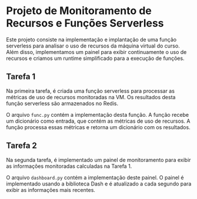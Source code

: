 # Projeto de Monitoramento de Recursos e Funções Serverless

Este projeto consiste na implementação e implantação de uma função serverless para analisar o uso de recursos da máquina virtual do curso. Além disso, implementamos um painel para exibir continuamente o uso de recursos e criamos um runtime simplificado para a execução de funções.

## Tarefa 1

Na primeira tarefa, é criada uma função serverless para processar as métricas de uso de recursos monitoradas na VM. Os resultados desta função serverless são armazenados no Redis.

O arquivo `func.py` contém a implementação desta função. A função recebe um dicionário como entrada, que contém as métricas de uso de recursos. A função processa essas métricas e retorna um dicionário com os resultados.

## Tarefa 2

Na segunda tarefa, é implementado um painel de monitoramento para exibir as informações monitoradas calculadas na Tarefa 1.

O arquivo `dashboard.py` contém a implementação deste painel. O painel é implementado usando a biblioteca Dash e é atualizado a cada segundo para exibir as informações mais recentes.